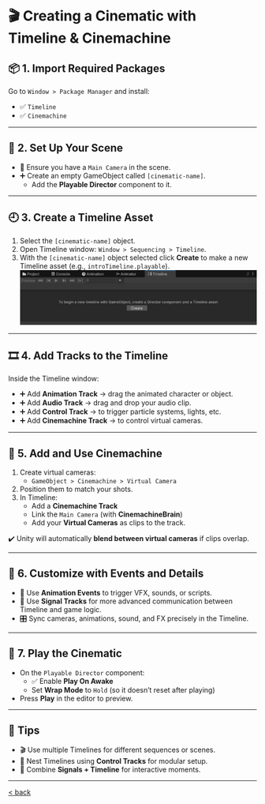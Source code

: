 # 🎬 Creating a Cinematic with Timeline & Cinemachine

## 📦 1. Import Required Packages

Go to `Window > Package Manager` and install:

- ✅ `Timeline`
- ✅ `Cinemachine`

---

## 🧱 2. Set Up Your Scene

- 🎥 Ensure you have a `Main Camera` in the scene.
- ➕ Create an empty GameObject called `[cinematic-name]`.
    - Add the **Playable Director** component to it.

---

## 🕘 3. Create a Timeline Asset

1. Select the `[cinematic-name]` object.
2. Open Timeline window: `Window > Sequencing > Timeline`.
3. With the `[cinematic-name]` object selected click **Create** to make a new Timeline asset (e.g., `introTimeline.playable`).
![Timeline example](./timeline.jpg)

---

## 🎞️ 4. Add Tracks to the Timeline

Inside the Timeline window:

- ➕ Add **Animation Track** → drag the animated character or object.
- ➕ Add **Audio Track** → drag and drop your audio clip.
- ➕ Add **Control Track** → to trigger particle systems, lights, etc.
- ➕ Add **Cinemachine Track** → to control virtual cameras.

---

## 🎥 5. Add and Use Cinemachine

1. Create virtual cameras:
    - `GameObject > Cinemachine > Virtual Camera`
2. Position them to match your shots.
3. In Timeline:
    - Add a **Cinemachine Track**
    - Link the `Main Camera` (with **CinemachineBrain**)
    - Add your **Virtual Cameras** as clips to the track.

✔️ Unity will automatically **blend between virtual cameras** if clips overlap.

---

## 🎯 6. Customize with Events and Details

- 🎯 Use **Animation Events** to trigger VFX, sounds, or scripts.
- 🧩 Use **Signal Tracks** for more advanced communication between Timeline and game logic.
- 🎛️ Sync cameras, animations, sound, and FX precisely in the Timeline.

---

## 🚀 7. Play the Cinematic

- On the `Playable Director` component:
    - ✅ Enable **Play On Awake**
    - Set **Wrap Mode** to `Hold` (so it doesn’t reset after playing)
- Press **Play** in the editor to preview.

---

## 🧠 Tips

- 🎬 Use multiple Timelines for different sequences or scenes.
- 🧩 Nest Timelines using **Control Tracks** for modular setup.
- 🧪 Combine **Signals + Timeline** for interactive moments.

---


[< back](../README.md)